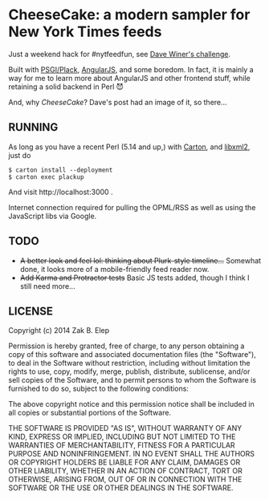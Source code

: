 # CheeseCake: a modern sampler for New York Times feeds

Just a weekend hack for #nytfeedfun, see [Dave Winer's challenge][0].

[0]: http://scripting.com/2014/05/16/?#a1400253877

Built with [PSGI/Plack][1], [AngularJS][2], and some boredom.  In fact,
it is mainly a way for me to learn more about AngularJS and other frontend
stuff, while retaining a solid backend in Perl :smiling_imp:

And, why _CheeseCake_?  Dave's post had an image of it, so there...

[1]: http://plackperl.org
[2]: http://angularjs.org

## RUNNING

As long as you have a recent Perl (5.14 and up,) with [Carton][3], and
[libxml2][4], just do

    $ carton install --deployment
    $ carton exec plackup

And visit http://localhost:3000 .

Internet connection required for pulling the OPML/RSS as well as
using the JavaScript libs via Google.

[3]: https://metacpan.org/pod/Carton
[4]: http://xmlsoft.org/

## TODO

- ~~A better look and feel lol: thinking about Plurk-style timeline...~~
  Somewhat done, it looks more of a mobile-friendly feed reader now.
- ~~Add Karma and Protractor tests~~
  Basic JS tests added, though I think I still need more...

## LICENSE

Copyright (c) 2014 Zak B. Elep

Permission is hereby granted, free of charge, to any person obtaining a
copy of this software and associated documentation files (the
"Software"), to deal in the Software without restriction, including
without limitation the rights to use, copy, modify, merge, publish,
distribute, sublicense, and/or sell copies of the Software, and to
permit persons to whom the Software is furnished to do so, subject to
the following conditions:

The above copyright notice and this permission notice shall be included
in all copies or substantial portions of the Software.

THE SOFTWARE IS PROVIDED "AS IS", WITHOUT WARRANTY OF ANY KIND, EXPRESS
OR IMPLIED, INCLUDING BUT NOT LIMITED TO THE WARRANTIES OF
MERCHANTABILITY, FITNESS FOR A PARTICULAR PURPOSE AND NONINFRINGEMENT.
IN NO EVENT SHALL THE AUTHORS OR COPYRIGHT HOLDERS BE LIABLE FOR ANY
CLAIM, DAMAGES OR OTHER LIABILITY, WHETHER IN AN ACTION OF CONTRACT,
TORT OR OTHERWISE, ARISING FROM, OUT OF OR IN CONNECTION WITH THE
SOFTWARE OR THE USE OR OTHER DEALINGS IN THE SOFTWARE.
